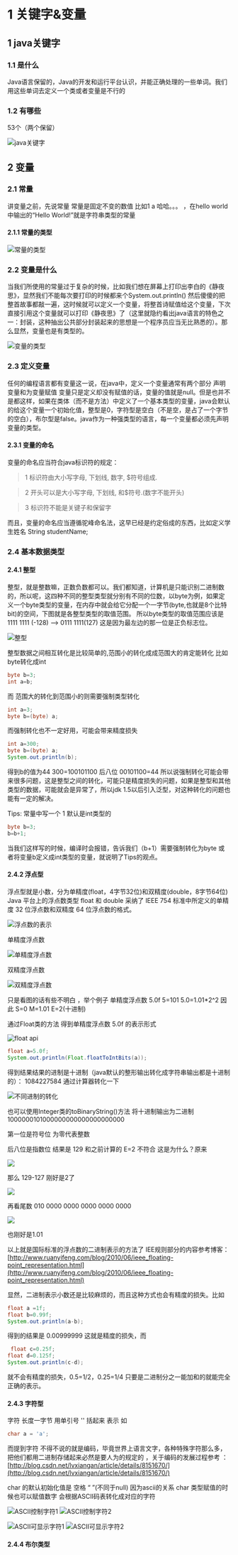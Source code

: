 # 1 关键字&变量

## 1 java关键字

### 1.1 是什么

Java语言保留的，Java的开发和运行平台认识，并能正确处理的一些单词。我们用这些单词去定义一个类或者变量是不行的

### 1.2 有哪些

53个（两个保留）

![java关键字](_v_images/_java关键字_1540375990_22036.png)

## 2 变量

### 2.1 常量

讲变量之前，先说常量  常量是固定不变的数值    比如1 a 哈哈。。。 ，在hello world中输出的“Hello World!”就是字符串类型的常量

#### 2.1.1 常量的类型

![常量的类型](_v_images/_常量的类型_1540376078_12149.png)

### 2.2 变量是什么

当我们所使用的常量过于复杂的时候，比如我们想在屏幕上打印出李白的《静夜思》，显然我们不能每次要打印的时候都来个System.out.println()  然后傻傻的把整首故事都敲一遍，这时候就可以定义一个变量，将整首诗赋值给这个变量，下次直接引用这个变量就可以打印《静夜思》了（这里就隐约看出java语言的特色之一：封装，这种抽出公共部分封装起来的思想是一个程序员应当无比熟悉的）。那么显然，变量也是有类型的。

![变量的类型](_v_images/_变量的类型_1540376128_5800.png)

### 2.3 定义变量

任何的编程语言都有变量这一说，在java中，定义一个变量通常有两个部分   声明变量和为变量赋值    变量只是定义却没有赋值的话，变量的值就是null。但是也并不是都这样，如果在类体（而不是方法）中定义了一个基本类型的变量，java会默认的给这个变量一个初始化值，整型是0，字符型是空白（不是空，是占了一个字节的空白），布尔型是false。java作为一种强类型的语言，每一个变量都必须先声明变量的类型。

#### 2.3.1 变量的命名

变量的命名应当符合java标识符的规定：
>1 标识符由大小写字母, 下划线, 数字, $符号组成.

>2 开头可以是大小写字母, 下划线, 和$符号.(数字不能开头)

>3 标识符不能是关键子和保留字

而且，变量的命名应当遵循驼峰命名法，这早已经是约定俗成的东西，比如定义学生姓名  String studentName;

### 2.4 基本数据类型

#### 2.4.1 整型

整型，就是整数嘛，正数负数都可以。我们都知道，计算机是只能识别二进制数的，所以呢，这四种不同的整型类型就分别有不同的位数，以byte为例，如果定义一个byte类型的变量，在内存中就会给它分配一个一字节(byte,也就是8个比特bit)的空间，下图就是各整型类型的取值范围。   所以byte类型的取值范围应该是        1111 1111 (-128)   -->   0111 1111(127)    这是因为最左边的那一位是正负标志位。

![整型](_v_images/_整型_1540376238_17657.png)

整型数据之间相互转化是比较简单的,范围小的转化成成范围大的肯定能转化  比如  byte转化成int

```java
byte b=3;
int a=b;
```

  而 范围大的转化到范围小的则需要强制类型转化

```java
int a=3;
byte b=(byte) a;
```

 而强制转化也不一定好用，可能会带来精度损失
```java
int a=300;
byte b=(byte) a;
System.out.println(b);
```

  得到b的值为44    300=100101100     后八位   00101100=44   所以说强制转化可能会带来很多问题，这是整型之间的转化，可能只是精度损失的问题，如果是整型和其他类型的数据，可能就会是异常了，所以jdk   1.5以后引入泛型，对这种转化的问题也能有一定的解决。

Tips:      常量中写一个  1  默认是int类型的

```java
byte b=3;
b=b+1;
```

 当我们这样写的时候，编译时会报错，告诉我们（b+1）需要强制转化为byte 或者将变量b定义成int类型的变量，就说明了Tips的观点。

#### 2.4.2 浮点型

浮点型就是小数，分为单精度(float，4字节32位)和双精度(double，8字节64位)   Java 平台上的浮点数类型 float 和 double 采纳了 IEEE 754 标准中所定义的单精度 32 位浮点数和双精度 64 位浮点数的格式。

![浮点数的表示](_v_images/_浮点数的表示_1540376379_5235.png)

单精度浮点数

![单精度浮点数](_v_images/_单精度浮点数_1540376416_17457.png)

双精度浮点数

![双精度浮点数](_v_images/_双精度浮点数_1540376438_4648.png)

只是看图的话有些不明白     ，举个例子  单精度浮点数   5.0f  5=101    5.0=1.01*2^2     因此   S=0   M=1.01     E=2(十进制)  

通过Float类的方法  得到单精度浮点数 5.0f 的表示形式

![float api](_v_images/_floatapi_1540376501_10655.png)

```java
float a=5.0f;
System.out.println(Float.floatToIntBits(a));
```

 得到结果结果的进制是十进制（java默认的整形输出转化成字符串输出都是十进制的）：  1084227584    通过计算器转化一下  

![不同进制的转化](_v_images/_不同进制的转化_1540376567_21590.png)

也可以使用Integer类的toBinaryString()方法 将十进制输出为二进制   1000000101000000000000000000000

第一位是符号位  为零代表整数  

后八位是指数位   结果是  129  和之前计算的  E=2  不符合 这是为什么？原来

![](_v_images/_1540376612_24906.png)

那么  129-127 刚好是2了    

![](_v_images/_1540376630_12758.png)

 再看尾数    010 0000 0000 0000 0000 0000        

![](_v_images/_1540376650_15848.png)

也刚好是1.01    

以上就是国际标准的浮点数的二进制表示的方法了   IEE规则部分的内容参考博客：  [http://www.ruanyifeng.com/blog/2010/06/ieee_floating-point_representation.html](http://www.ruanyifeng.com/blog/2010/06/ieee_floating-point_representation.html)

显然，二进制表示小数还是比较麻烦的，而且这种方式也会有精度的损失。比如
```java
float a =1f;
float b=0.99f;
System.out.println(a-b);
```

 得到的结果是 0.00999999 这就是精度的损失，而
```java
 float c=0.25f;
float d=0.125f;
System.out.println(c-d);
```

 就不会有精度的损失，0.5=1/2，0.25=1/4   只要是二进制分之一能加和的就能完全正确的表示。

#### 2.4.3 字符型

字符 长度一字节    用单引号  '' 括起来 表示   如  
```java
char a = 'a';
```

而提到字符    不得不说的就是编码，毕竟世界上语言文字，各种特殊字符那么多，把他们都用二进制存储起来必然是要人为的规定的   ，关于编码的发展过程参考 ：[http://blog.csdn.net/lvxiangan/article/details/8151670/](http://blog.csdn.net/lvxiangan/article/details/8151670/)   

char 的默认初始化值是   空格   “ ”(不同于null)   因为ascii的关系    char 类型赋值的时候也可以赋值数字 会根据ASCII码表转化成对应的字符

![ASCII控制字符1](_v_images/_ascii表_1540376815_13501.png)
![ASCII控制字符2](_v_images/_ascii控制字符2_1540376888_655.png)

![ASCII可显示字符1](_v_images/_ascii可显示字符_1540376928_14292.png)
![ASCII可显示字符2](_v_images/_ascii可显示字符_1540376978_23237.png)

#### 2.4.4 布尔类型





